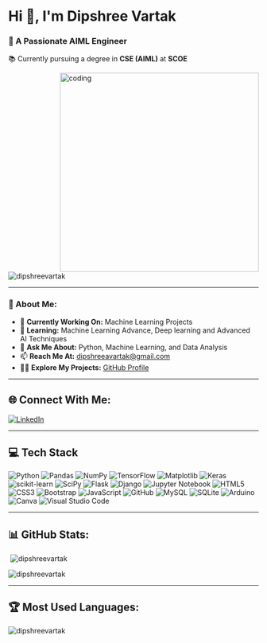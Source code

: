# Hi 👋, I'm **Dipshree Vartak**  
### 🚀 A Passionate AIML Engineer  

📚 Currently pursuing a degree in **CSE (AIML)** at **SCOE**


<img align="right" alt="coding" width="400" src="https://camo.githubusercontent.com/1effdbbd80ddf745de7ea9e4ba346cc9c8d193f6c5f661ee7a8b145d4c8aaa88/68747470733a2f2f6d69726f2e6d656469756d2e636f6d2f76322f726573697a653a6669743a313430302f302a7942764135436e455833536434616f642e676966">

<p align="left"> <img src="https://komarev.com/ghpvc/?username=dipshreevartak&label=Profile%20views&color=0e75b6&style=flat" alt="dipshreevartak" /> </p>

---

### 🌟 About Me:
- 🔭 **Currently Working On:** Machine Learning Projects  
- 🌱 **Learning:** Machine Learning Advance, Deep learning and Advanced AI Techniques  
- 💬 **Ask Me About:** Python, Machine Learning, and Data Analysis  
- 📫 **Reach Me At:** [dipshreeavartak@gmail.com](mailto:dipshreeavartak@gmail.com)
- 👨‍💻 **Explore My Projects:** [GitHub Profile](https://github.com/DipshreeVartak)
---

## 🌐 **Connect With Me:**

<a href="https://linkedin.com/in/dipshree-vartak-62b9a1305"
target="_blank">
  <img align="center" src="https://img.shields.io/badge/LinkedIn-%230077B5.svg?style=for-the-badge&logo=linkedin&logoColor=white" alt="LinkedIn">
</a>

---

 ## 💻 **Tech Stack**

![Python](https://img.shields.io/badge/-Python-3776AB?style=flat-square&logo=python&logoColor=white)
![Pandas](https://img.shields.io/badge/-Pandas-150458?style=flat-square&logo=pandas&logoColor=white)
![NumPy](https://img.shields.io/badge/numpy-%23013243.svg?style=for-the-badge&logo=numpy&logoColor=white)
![TensorFlow](https://img.shields.io/badge/TensorFlow-%23FF6F00.svg?style=for-the-badge&logo=TensorFlow&logoColor=white)
![Matplotlib](https://img.shields.io/badge/Matplotlib-%23ffffff.svg?style=for-the-badge&logo=Matplotlib&logoColor=black)
![Keras](https://img.shields.io/badge/Keras-%23D00000.svg?style=for-the-badge&logo=Keras&logoColor=white)
![scikit-learn](https://img.shields.io/badge/scikit--learn-%23F7931E.svg?style=for-the-badge&logo=scikit-learn&logoColor=white)
![SciPy](https://img.shields.io/badge/SciPy-%230C55A5.svg?style=for-the-badge&logo=scipy&logoColor=%white)
![Flask](https://img.shields.io/badge/-Flask-000000?style=flat-square&logo=flask&logoColor=white)
![Django](https://img.shields.io/badge/django-%23092E20.svg?style=for-the-badge&logo=django&logoColor=white)
![Jupyter Notebook](https://img.shields.io/badge/jupyter-%23FA0F00.svg?style=for-the-badge&logo=jupyter&logoColor=white)
![HTML5](https://img.shields.io/badge/-HTML5-E34F26?style=flat-square&logo=html5&logoColor=white)
![CSS3](https://img.shields.io/badge/-CSS3-1572B6?style=flat-square&logo=css3&logoColor=white)
![Bootstrap](https://img.shields.io/badge/bootstrap-%238511FA.svg?style=for-the-badge&logo=bootstrap&logoColor=white)
![JavaScript](https://img.shields.io/badge/-JavaScript-F7DF1E?style=flat-square&logo=javascript&logoColor=black)
![GitHub](https://img.shields.io/badge/-GitHub-181717?style=flat-square&logo=github&logoColor=white)
![MySQL](https://img.shields.io/badge/-MySQL-4479A1?style=flat-square&logo=mysql&logoColor=white)
![SQLite](https://img.shields.io/badge/sqlite-%2307405e.svg?style=for-the-badge&logo=sqlite&logoColor=white)
![Arduino](https://img.shields.io/badge/-Arduino-00979D?style=flat-square&logo=arduino&logoColor=white)
![Canva](https://img.shields.io/badge/Canva-%2300C4CC.svg?style=for-the-badge&logo=Canva&logoColor=white)
![Visual Studio Code](https://img.shields.io/badge/Visual%20Studio%20Code-0078d7.svg?style=for-the-badge&logo=visual-studio-code&logoColor=white)

---

## 📊 **GitHub Stats:**

<p>&nbsp;<img align="center" src="https://github-readme-stats.vercel.app/api?username=dipshreevartak&show_icons=true&locale=en" alt="dipshreevartak" /></p>

<p><img align="center" src="https://github-readme-streak-stats.herokuapp.com/?user=dipshreevartak&" alt="dipshreevartak" /></p>

---

## 🏆 **Most Used Languages:**

<p><img align="left" src="https://github-readme-stats.vercel.app/api/top-langs?username=dipshreevartak&show_icons=true&locale=en&layout=compact" alt="dipshreevartak" /></p>

